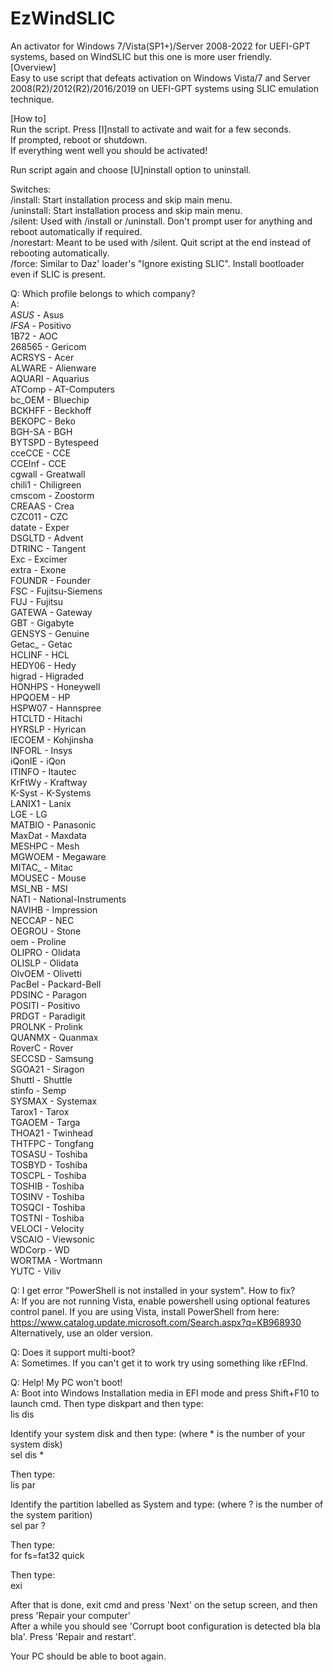 # EzWindSLIC
An activator for Windows 7/Vista(SP1+)/Server 2008-2022 for UEFI-GPT systems, based on WindSLIC but this one is more user friendly.  
[Overview]  
Easy to use script that defeats activation on Windows Vista/7 and Server 2008(R2)/2012(R2)/2016/2019 on UEFI-GPT systems using SLIC emulation technique.  
  
[How to]  
Run the script. Press [I]nstall to activate and wait for a few seconds.  
If prompted, reboot or shutdown.  
If everything went well you should be activated!  
  
Run script again and choose [U]ninstall option to uninstall.  
  
Switches:  
/install: Start installation process and skip main menu.  
/uninstall: Start installation process and skip main menu.  
/silent: Used with /install or /uninstall. Don't prompt user for anything and reboot automatically if required.  
/norestart: Meant to be used with /silent. Quit script at the end instead of rebooting automatically.  
/force: Similar to Daz' loader's "Ignore existing SLIC". Install bootloader even if SLIC is present.  
  
Q: Which profile belongs to which company?  
A:   
_ASUS_ - Asus  
_IFSA_ - Positivo  
1B72 - AOC  
268565 - Gericom  
ACRSYS - Acer  
ALWARE - Alienware  
AQUARI - Aquarius  
ATComp - AT-Computers  
bc_OEM - Bluechip  
BCKHFF - Beckhoff  
BEKOPC - Beko  
BGH-SA - BGH  
BYTSPD - Bytespeed  
cceCCE - CCE  
CCEInf - CCE  
cgwall - Greatwall  
chili1 - Chiligreen  
cmscom - Zoostorm  
CREAAS - Crea  
CZC011 - CZC  
datate - Exper  
DSGLTD - Advent  
DTRINC - Tangent  
Exc - Excimer  
extra - Exone  
FOUNDR - Founder  
FSC - Fujitsu-Siemens  
FUJ - Fujitsu  
GATEWA - Gateway  
GBT - Gigabyte  
GENSYS - Genuine  
Getac_ - Getac  
HCLINF - HCL  
HEDY06 - Hedy  
higrad - Higraded  
HONHPS - Honeywell  
HPQOEM - HP  
HSPW07 - Hannspree  
HTCLTD - Hitachi  
HYRSLP - Hyrican  
IECOEM - Kohjinsha  
INFORL - Insys  
iQonIE - iQon  
ITINFO - Itautec  
KrFtWy - Kraftway  
K-Syst - K-Systems  
LANIX1 - Lanix  
LGE - LG  
MATBIO - Panasonic  
MaxDat - Maxdata  
MESHPC - Mesh  
MGWOEM - Megaware  
MITAC_ - Mitac  
MOUSEC - Mouse  
MSI_NB - MSI  
NATI - National-Instruments  
NAVIHB - Impression  
NECCAP - NEC  
OEGROU - Stone  
oem - Proline  
OLIPRO - Olidata  
OLISLP - Olidata  
OlvOEM - Olivetti  
PacBel - Packard-Bell  
PDSINC - Paragon  
POSITI - Positivo  
PRDGT - Paradigit  
PROLNK - Prolink  
QUANMX - Quanmax  
RoverC - Rover  
SECCSD - Samsung  
SGOA21 - Siragon  
Shuttl - Shuttle  
stinfo - Semp  
SYSMAX - Systemax  
Tarox1 - Tarox  
TGAOEM - Targa  
THOA21 - Twinhead  
THTFPC - Tongfang  
TOSASU - Toshiba  
TOSBYD - Toshiba  
TOSCPL - Toshiba  
TOSHIB - Toshiba  
TOSINV - Toshiba  
TOSQCI - Toshiba  
TOSTNI - Toshiba  
VELOCI - Velocity  
VSCAIO - Viewsonic  
WDCorp - WD  
WORTMA - Wortmann  
YUTC - Viliv  
  
Q: I get error "PowerShell is not installed in your system". How to fix?  
A: If you are not running Vista, enable powershell using optional features control panel. If you are using Vista, install PowerShell from here: https://www.catalog.update.microsoft.com/Search.aspx?q=KB968930  
Alternatively, use an older version.  
  
Q: Does it support multi-boot?  
A: Sometimes. If you can't get it to work try using something like rEFInd.  
  
Q: Help! My PC won't boot!  
A: Boot into Windows Installation media in EFI mode and press Shift+F10 to launch cmd. Then type diskpart and then type:  
lis dis  
  
Identify your system disk and then type: (where * is the number of your system disk)  
sel dis *  
  
Then type:  
lis par  
  
Identify the partition labelled as System and type: (where ? is the number of the system parition)  
sel par ?  
  
Then type:  
for fs=fat32 quick  
  
Then type:  
exi  
  
After that is done, exit cmd and press 'Next' on the setup screen, and then press 'Repair your computer'  
After a while you should see 'Corrupt boot configuration is detected bla bla bla'. Press 'Repair and restart'.  
  
Your PC should be able to boot again.
